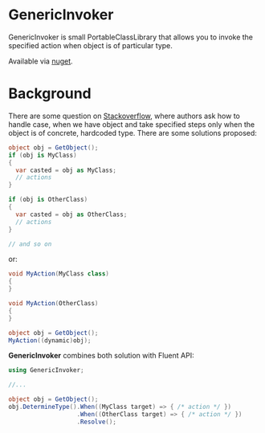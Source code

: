 GenericInvoker
==============

GenericInvoker is small PortableClassLibrary that allows you to invoke the specified action when object is of particular type.

Available via [nuget](https://www.nuget.org/packages/GenericInvoker/).

Background
==============

There are some question on [Stackoverflow](http://stackoverflow.com), where authors ask how to handle case, when we have object and take specified steps only when the object is of concrete, hardcoded type. There are some solutions proposed:

```c#
object obj = GetObject();
if (obj is MyClass)
{
  var casted = obj as MyClass;
  // actions
}

if (obj is OtherClass)
{
  var casted = obj as OtherClass;
  // actions
}

// and so on
```

or:
```c#
void MyAction(MyClass class)
{
}

void MyAction(OtherClass)
{
}

object obj = GetObject();
MyAction((dynamic)obj);
```

**GenericInvoker** combines both solution with Fluent API:

```c#
using GenericInvoker;

//...

object obj = GetObject();
obj.DetermineType().When((MyClass target) => { /* action */ })
                   .When((OtherClass target) => { /* action */ })
                   .Resolve();
```                   
